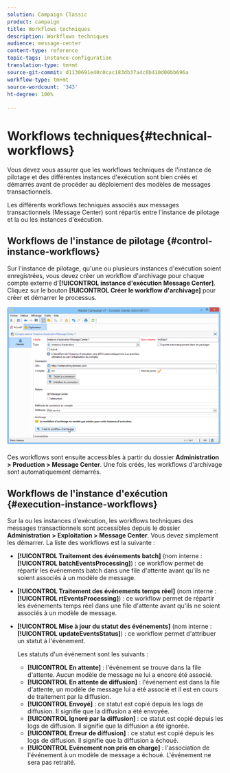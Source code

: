```yaml
---
solution: Campaign Classic
product: campaign
title: Workflows techniques
description: Workflows techniques
audience: message-center
content-type: reference
topic-tags: instance-configuration
translation-type: tm+mt
source-git-commit: d1130691e40c0cac183db37a4c0b410d00bb696a
workflow-type: tm+mt
source-wordcount: '343'
ht-degree: 100%

---
```



# Workflows techniques{#technical-workflows}

Vous devez vous assurer que les workflows techniques de l&#39;instance de pilotage et des différentes instances d&#39;exécution sont bien créés et démarrés avant de procéder au déploiement des modèles de messages transactionnels.

Les différents workflows techniques associés aux messages transactionnels (Message Center) sont répartis entre l&#39;instance de pilotage et la ou les instances d&#39;exécution.

## Workflows de l&#39;instance de pilotage {#control-instance-workflows}

Sur l&#39;instance de pilotage, qu&#39;une ou plusieurs instances d&#39;exécution soient enregistrées, vous devez créer un workflow d&#39;archivage pour chaque compte externe d&#39;**[!UICONTROL instance d&#39;exécution Message Center]**. Cliquez sur le bouton **[!UICONTROL Créer le workflow d&#39;archivage]** pour créer et démarrer le processus.

![](assets/messagecenter_archiving_002.png)

Ces workflows sont ensuite accessibles à partir du dossier **Administration > Production > Message Center**. Une fois créés, les workflows d&#39;archivage sont automatiquement démarrés.

<!--**Minimal architecture**

Once the control and execution modules are installed on the same instance, you must create the archiving workflow using the deployment wizard. Click the **[!UICONTROL Create the archiving workflow]** button to create and start the workflow.

![](assets/messagecenter_archiving_001.png)-->

## Workflows de l&#39;instance d&#39;exécution {#execution-instance-workflows}

Sur la ou les instances d&#39;exécution, les workflows techniques des messages transactionnels sont accessibles depuis le dossier **Administration > Exploitation > Message Center**. Vous devez simplement les démarrer. La liste des workflows est la suivante :

* **[!UICONTROL Traitement des événements batch]** (nom interne : **[!UICONTROL batchEventsProcessing]**) : ce workflow permet de répartir les événements batch dans une file d&#39;attente avant qu&#39;ils ne soient associés à un modèle de message.
* **[!UICONTROL Traitement des événements temps réel]** (nom interne : **[!UICONTROL rtEventsProcessing]**) : ce workflow permet de répartir les événements temps réel dans une file d&#39;attente avant qu&#39;ils ne soient associés à un modèle de message.
* **[!UICONTROL Mise à jour du statut des événements]** (nom interne : **[!UICONTROL updateEventsStatus]**) : ce workflow permet d&#39;attribuer un statut à l&#39;événement.

   Les statuts d&#39;un événement sont les suivants :

   * **[!UICONTROL En attente]** : l&#39;événement se trouve dans la file d&#39;attente. Aucun modèle de message ne lui a encore été associé.
   * **[!UICONTROL En attente de diffusion]** : l&#39;événement est dans la file d&#39;attente, un modèle de message lui a été associé et il est en cours de traitement par la diffusion.
   * **[!UICONTROL Envoyé]** : ce statut est copié depuis les logs de diffusion. Il signifie que la diffusion a été envoyée.
   * **[!UICONTROL Ignoré par la diffusion]** : ce statut est copié depuis les logs de diffusion. Il signifie que la diffusion a été ignorée.
   * **[!UICONTROL Erreur de diffusion]** : ce statut est copié depuis les logs de diffusion. Il signifie que la diffusion a échoué.
   * **[!UICONTROL Evénement non pris en charge]** : l&#39;association de l&#39;événement à un modèle de message a échoué. L&#39;événement ne sera pas retraité.
